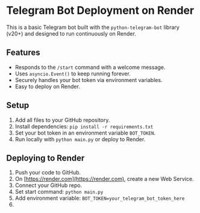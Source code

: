 # Telegram Bot Deployment on Render

This is a basic Telegram bot built with the `python-telegram-bot` library (v20+) and designed to run continuously on Render.

## Features
- Responds to the `/start` command with a welcome message.
- Uses `asyncio.Event()` to keep running forever.
- Securely handles your bot token via environment variables.
- Easy to deploy on Render.

## Setup

1. Add all files to your GitHub repository.
2. Install dependencies: `pip install -r requirements.txt`
3. Set your bot token in an environment variable `BOT_TOKEN`.
4. Run locally with `python main.py` or deploy to Render.

## Deploying to Render

1. Push your code to GitHub.
2. On [https://render.com](https://render.com), create a new Web Service.
3. Connect your GitHub repo.
4. Set start command: `python main.py`
5. Add environment variable: `BOT_TOKEN=your_telegram_bot_token_here`
6. 
